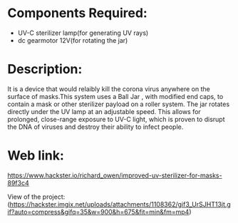 # Components Required:

- UV-C sterilizer lamp(for generating UV rays)
- dc gearmotor 12V(for rotating the jar)


# Description:

It is a device that would relaibly kill the corona virus anywhere on the surface of masks.This system uses a Ball Jar , with modified end caps, to contain a mask or other sterilizer payload on a roller system. The jar rotates directly under the UV lamp at an adjustable speed. This allows for prolonged, close-range exposure to UV-C light, which is proven to disrupt the DNA of viruses and destroy their ability to infect people.			

# Web link:
  https://www.hackster.io/richard_owen/improved-uv-sterilizer-for-masks-89f3c4

View of the project:
(https://hackster.imgix.net/uploads/attachments/1108362/gif3_UrSJHT13jt.gif?auto=compress&gifq=35&w=900&h=675&fit=min&fm=mp4)
